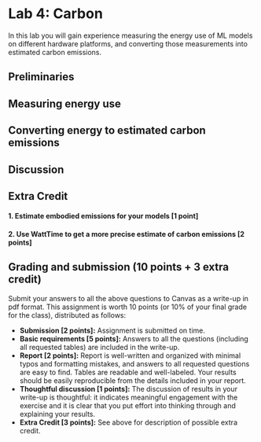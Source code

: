 Lab 4: Carbon
===
In this lab you will gain experience measuring the energy use of ML models on different hardware platforms, and converting those measurements into estimated carbon emissions.

Preliminaries
---


Measuring energy use
---


Converting energy to estimated carbon emissions
---


Discussion
---


Extra Credit
---
#### 1. Estimate embodied emissions for your models [1 point]


#### 2. Use WattTime to get a more precise estimate of carbon emissions [2 points]


Grading and submission (10 points + 3 extra credit)
----
Submit your answers to all the above questions to Canvas as a write-up in pdf format. This assignment is worth 10 points 
(or 10% of your final grade for the class), distributed as follows: 
- **Submission [2 points]:** Assignment is submitted on time.
- **Basic requirements [5 points]:** Answers to all the questions (including all requested tables) are included in the write-up. 
- **Report [2 points]:** Report is well-written and organized with minimal typos and formatting mistakes, and answers to all requested questions are easy to find. Tables are readable and well-labeled. Your results should be easily reproducible from the details included in your report.
- **Thoughtful discussion [1 points]:** The discussion of results in your write-up is thoughtful: it indicates meaningful engagement with the exercise and it is clear that you put effort into thinking through and explaining your results.
- **Extra Credit [3 points]:** See above for description of possible extra credit.
